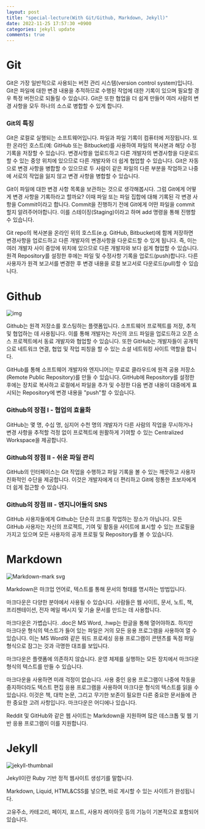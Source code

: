 ```yaml
---
layout: post
title: "special-lecture(With Git/Github, Markdown, Jekyll)"
date: 2022-11-25 17:57:30 +0900
categories: jekyll update
comments: true
---
```


#  Git


Git은 가장 일반적으로 사용되는 버전 관리 시스템(version control system)입니다. Git은 파일에 대한 변경 내용을 추적하므로 수행된 작업에 대한 기록이 있으며 필요할 경우 특정 버전으로 되돌릴 수 있습니다. Git은 또한 협업을 더 쉽게 만들어 여러 사람의 변경 사항을 모두 하나의 소스로 병합할 수 있게 합니다.


### Git의 특징


Git은 로컬로 실행되는 소프트웨어입니다. 파일과 파일 기록이 컴퓨터에 저장됩니다. 또한 온라인 호스트(예: GitHub 또는 Bitbucket)를 사용하여 파일의 복사본과 해당 수정 기록을 저장할 수 있습니다. 변경사항을 업로드하고 다른 개발자의 변경사항을 다운로드할 수 있는 중앙 위치에 있으므로 다른 개발자와 더 쉽게 협업할 수 있습니다. Git은 자동으로 변경 사항을 병합할 수 있으므로 두 사람이 같은 파일의 다른 부분을 작업하고 나중에 서로의 작업을 잃지 않고 변경 사항을 병합할 수 있습니다.

Git이 파일에 대한 변경 사항 목록을 보관하는 것으로 생각해봅시다. 그럼 Git에게 어떻게 변경 사항을 기록하라고 할까요? 이때 파일 또는 파일 집합에 대해 기록된 각 변경 사항을 Commit이라고 합니다. Commit을 진행하기 전에 Git에게 어떤 파일을 commit할지 알려주어야합니다. 이를 스테이징(Staging)이라고 하며 add 명령을 통해 진행할 수 있습니다.

Git repo의 복사본을 온라인 위의 호스트(e.g. GitHub, Bitbucket)에 함께 저장하면 변경사항을 업로드하고 다른 개발자의 변경사항을 다운로드할 수 있게 됩니다. 즉, 이는 여러 개발자 사이 중앙에 위치에 있으므로 다른 개발자와 보다 쉽게 협업할 수 있습니다. 원격 Repository를 설정한 후에는 파일 및 수정사항 기록을 업로드(push)합니다. 다른 사용자가 원격 보고서를 변경한 후 변경 내용을 로컬 보고서로 다운로드(pull)할 수 있습니다.  

# Github

![img](https://user-images.githubusercontent.com/105621923/204204902-a09c9133-de98-44db-a053-28d35c0267f4.png)

Github는 원격 저장소를 호스팅하는 플랫폼입니다. 소프트웨어 프로젝트를 저장, 추적 및 협업하는 데 사용됩니다. 이를 통해 개발자는 자신의 코드 파일을 업로드하고 오픈 소스 프로젝트에서 동료 개발자와 협업할 수 있습니다. 또한 GitHub는 개발자들이 공개적으로 네트워크 연결, 협업 및 작업 피칭을 할 수 있는 소셜 네트워킹 사이트 역할을 합니다. 

GitHub를 통해 소프트웨어 개발자와 엔지니어는 무료로 클라우드에 원격 공용 저장소(Remote Public Repository)를 만들 수 있습니다. GitHub에 Repository를 설정한 후에는 장치로 복사하고 로컬에서 파일을 추가 및 수정한 다음 변경 내용이 대중에게 표시되는 Repository에 변경 내용을 "push"할 수 있습니다.


### Github의 장점 I - 협업의 효율화

GitHub는 몇 명, 수십 명, 심지어 수천 명의 개발자가 다른 사람의 작업을 무시하거나 변경 사항을 추적할 걱정 없이 프로젝트에 원활하게 기여할 수 있는 Centralized Workspace을 제공합니다.


### Github의 장점 II - 쉬운 파일 관리


GitHub의 인터페이스는 Git 작업을 수행하고 파일 기록을 볼 수 있는 깨끗하고 사용자 친화적인 수단을 제공합니다. 이것은 개발자에게 더 편리하고 Git에 정통한 초보자에게 더 쉽게 접근할 수 있습니다.


### Github의 장점 III - 엔지니어들의 SNS

GitHub 사용자들에게 Github는 단순히 코드를 작업하는 장소가 아닙니다. 모든 GitHub 사용자는 자신의 프로젝트, 기여 및 활동을 사이트에 표시할 수 있는 프로필을 가지고 있으며 모든 사용자의 공개 프로필 및 Repository를 볼 수 있습니다.


# Markdown


![Markdown-mark svg](https://user-images.githubusercontent.com/105621923/204204223-b47e54bd-c807-4d5f-962d-7aede08fb776.png)

Markdown은 마크업 언어로, 텍스트를 통해 문서의 형태를 명시하는 방법입니다. 

마크다운은 다양한 분야에서 사용될 수 있습니다. 사람들은 웹 사이트, 문서, 노트, 책, 프리젠테이션, 전자 메일 메시지 및 기술 문서를 만드는 데 사용합니다.

마크다운은 가볍습니다. .doc은 MS Word, .hwp는 한글을 통해 열어야하죠. 하지만 마크다운 형식의 텍스트가 들어 있는 파일은 거의 모든 응용 프로그램을 사용하여 열 수 있습니다. 이는 MS Word와 같은 워드 프로세싱 응용 프로그램이 콘텐츠를 독점 파일 형식으로 잠그는 것과 극명한 대조를 보입니다.

마크다운은 플랫폼에 의존하지 않습니다. 운영 체제를 실행하는 모든 장치에서 마크다운 형식의 텍스트를 만들 수 있습니다.

마크다운을 사용하면 미래 걱정이 없습니다. 사용 중인 응용 프로그램이 나중에 작동을 중지하더라도 텍스트 편집 응용 프로그램을 사용하여 마크다운 형식의 텍스트를 읽을 수 있습니다. 이것은 책, 대학 논문, 그리고 무기한 보존이 필요한 다른 중요한 문서들에 관한 중요한 고려 사항입니다.
마크다운은 어디에나 있습니다.

Reddit 및 GitHub와 같은 웹 사이트는 Markdown을 지원하며 많은 데스크톱 및 웹 기반 응용 프로그램이 이를 지원합니다.


# Jekyll

![jekyll-thumbnail](https://user-images.githubusercontent.com/105621923/204202763-4a234ca0-4c4e-4c9f-b946-d0299e1575b5.jpg)

Jekyll이란 Ruby 기반 정적 웹사이트 생성기를 말합니다.

Markdown, Liquid, HTML&CSS를 넣으면, 바로 게시할 수 있는 사이트가 완성됩니다.

고유주소, 카테고리, 페이지, 포스트, 사용자 레이아웃 등의 기능이 기본적으로 포함되어 있습니다.
